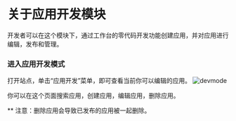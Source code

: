 # 关于应用开发模块
开发者可以在这个模块下，通过工作台的零代码开发功能创建应用，并对应用进行编辑，发布和管理。

### 进入应用开发模式
打开站点，单击“应用开发”菜单，即可查看当前你可以编辑的应用。
![devmode](https://docimages.blob.core.chinacloudapi.cn/images/Kris/AppsV2/aboutappsedit.png)

你可以在这个页面搜索应用，创建应用，编辑应用，删除应用。

** 注意：删除应用会导致已发布的应用被一起删除。